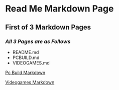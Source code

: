 # Read Me Markdown Page

## **First of 3 Markdown Pages**

### *All 3 Pages are as Follows*

- README.md
- PCBUILD.md
- VIDEOGAMES.md

[Pc Build Markdown](https://github.com/jacobrapp99/Jake-Rapp-Mardown-1600/blob/main/PCBUILD.md)

[Videogames Markdown](https://github.com/jacobrapp99/Jake-Rapp-Mardown-1600/blob/main/VIDEOGAMES.md)
